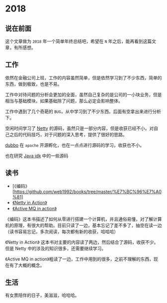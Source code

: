 # 2018

## 说在前面

这个文章做为 `2018` 年一个简单年终总结吧，希望在 `N` 年之后，能再看到这篇文章，有所感想。

## 工作

依然在金融公司上班，工作的内容虽然简单，但是依然学习到了不少东西，简单的东西，做到极致，也是不易。

工作中对待问题的分析会更加的全面，虽然自己复杂的是公司的一小块业务，但是相当与基础模块，如果基础除了问题，那么必定会影响整体。

工作中遇到了几个奇葩的 `BUG`，从中学习到了不少东西。后面有空拿出来进行分析下。

空闲时间学习了 [Netty](../netty/readme.md) 的源码，虽然只是一部分内容，但是收获已经不小。对自己之后的代码技巧，对于问题的深入思考，提供了很好的思路。

[dubbo](../dubbo/readme.md) 在 `apache` 开源孵化，也在一点点进行源码的学习，收获也不小。

也在研究 [Java jdk](https://github.com/web1992/read/tree/master/java) 中的一些源码

## 读书

- [《编码》[https://github.com/web1992/books/tree/master/%E7%BC%96%E7%A0%81]
- [《Netty in Action》](https://github.com/web1992/books/tree/master/netty)
- [《Active MQ in action》](https://github.com/web1992/books/tree/master/activemq)

《编码》这本书描述了如何从零进行搭建一个计算机，并且通俗易懂，对了解计算机的原理，有很大的帮助。目前只读了一边，基本忘记了差不多了，抽空在读一边（读书容易忘记，多次阅读，每次都有新的收获，哈哈哈）

《Netty in Action》 这本书对主要的内容读了两边，然后结合了源码，收获不少。但是 Netty 中的涉及的知识很多，还需要继续学习。

《Active MQ in action》粗读了一边，工作中用到的很多，之前不理解的东西，现在有了大概的概念。

## 生活

有女票陪伴的日子，美滋滋，哈哈哈。

